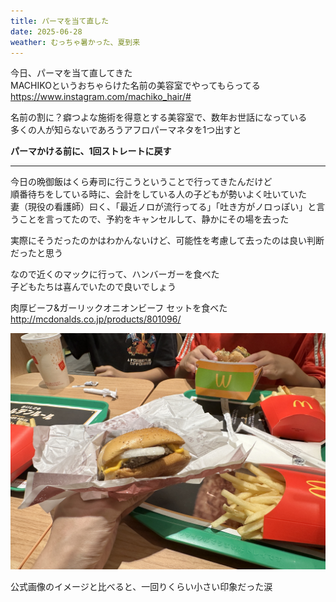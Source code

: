 ```yaml
---
title: パーマを当て直した
date: 2025-06-28
weather: むっちゃ暑かった、夏到来
---
```

今日、パーマを当て直してきた  
MACHIKOというおちゃらけた名前の美容室でやってもらってる  
https://www.instagram.com/machiko_hair/#

名前の割に？癖つよな施術を得意とする美容室で、数年お世話になっている  
多くの人が知らないであろうアフロパーマネタを1つ出すと

**パーマかける前に、1回ストレートに戻す**

---

今日の晩御飯はくら寿司に行こうということで行ってきたんだけど  
順番待ちをしている時に、会計をしている人の子どもが勢いよく吐いていた  
妻（現役の看護師）曰く、「最近ノロが流行ってる」「吐き方がノロっぽい」と言うことを言ってたので、予約をキャンセルして、静かにその場を去った

実際にそうだったのかはわかんないけど、可能性を考慮して去ったのは良い判断だったと思う

なので近くのマックに行って、ハンバーガーを食べた  
子どもたちは喜んでいたので良いでしょう

肉厚ビーフ&ガーリックオニオンビーフ セットを食べた  
http://mcdonalds.co.jp/products/801096/

![Image](../../assets/diary-20250628230201.jpeg)

公式画像のイメージと比べると、一回りくらい小さい印象だった涙
